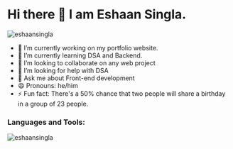 <h1>Hi there 👋 I am Eshaan Singla.</h1>
<img src="https://komarev.com/ghpvc/?username=eshaansingla&label=Profile%20views&color=0e75b6&style=flat" alt="eshaansingla" /> 

- 🔭 I’m currently working on my portfolio website.
- 🌱 I’m currently learning DSA and Backend.
- 👯 I’m looking to collaborate on any web project
- 🤔 I’m looking for help with DSA
- 💬 Ask me about Front-end development
- 😄 Pronouns: he/him
- ⚡ Fun fact: There's a 50% chance that two people will share a birthday in a group of 23 people.
  
 <h3 align="left">Languages and Tools:</h3>

<img align="left" src="https://github-readme-stats.vercel.app/api/top-langs?username=eshaansingla&show_icons=true&locale=en&layout=compact" alt="eshaansingla" />
